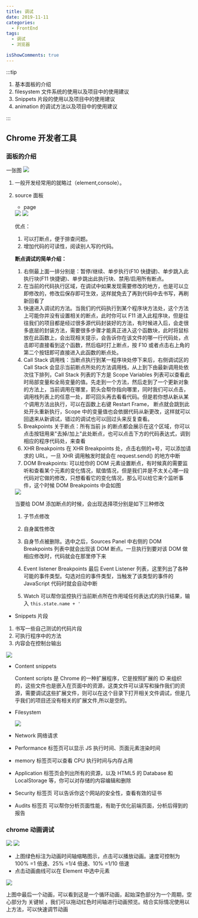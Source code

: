 ```yaml
---
title: 调试
date: 2019-11-11
categories:
  - FrontEnd
tags:
  - 调试
  - 浏览器

isShowComments: true
---
```


:::tip

1. 基本面板的介绍
2. filesystem 文件系统的使用以及项目中的使用建议
3. Snippets 片段的使用以及项目中的使用建议
4. animation 的调试方法以及项目中的使用建议

:::

<!-- more-->

## Chrome 开发者工具

### 面板的介绍

一张图
<img src="./imgs/dev/1.jpg" />

1. 一般开发经常用的就略过（element,console）。
2. source 面板

   - page

   <img src="./imgs/dev/2.jpg" />
   <img src="./imgs/dev/3.jpg" />

   优点：

   1. 可以打断点，便于排查问题。
   2. 增加代码的可读性，阅读别人写的代码。

   **断点调试的简单介绍：**

   1. 右侧最上面一排分别是：暂停/继续、单步执行(F10 快捷键)、单步跳入此执行块(F11 快捷键)、单步跳出此执行块、禁用/启用所有断点。
   2. 在当前的代码执行区域，在调试中如果发现需要修改的地方，也是可以立即修改的，修改后保存即可生效，这样就免去了再到代码中去书写，再刷新回看了
   3. 快速进入调试的方法。当我们的代码执行到某个程序块方法处，这个方法上可能你并没有设置相关的断点，此时你可以 F11 进入此程序块，但是往往我们的项目都是经过很多源代码封装好的方法，有时候进入后，会走很多底层的封装方法，需要很多步骤才能真正进入这个函数块，此时将鼠标放在此函数上，会出现相关提示，会告诉你在该文件的哪一行代码处，点击即可直接看到这个函数，然后临时打上断点，按 F10 或者点击右上角的第二个按钮即可直接进入此函数的断点处。
   4. Call Stack 调用栈：当断点执行到某一程序块处停下来后，右侧调试区的 Call Stack 会显示当前断点所处的方法调用栈，从上到下由最新调用处依次往下排列，Call Stack 列表的下方是 Scope Variables 列表可以查看此时局部变量和全局变量的值。先走到一个方法，然后走到了一个更新对象的方法上，当前调用在哪里，箭头会帮你指向哪里，同时我们可以点击，调用栈列表上的任意一处，即可回头再去看看代码。但是若你想从新从某个调用方法出执行，可以在函数上右键 Restart Frame， 断点就会跳到此处开头重新执行，Scope 中的变量值也会依据代码从新更改，这样就可以回退来从新调试，错过的调试也可以回过头来反复查看。
   5. Breakpoints 关于断点：所有当前 js 的断点都会展示在这个区域，你可以点击按钮用来"去掉/加上"此处断点，也可以点击下方的代码表达式，调到相应的程序代码处，来查看
   6. XHR Breakpoints 在 XHR Breakpoints 处，点击右侧的+号，可以添加请求的 URL，一旦 XHR 调用触发时就会在 request.send() 的地方中断
   7. DOM Breakpoints: 可以给你的 DOM 元素设置断点，有时候真的需要监听和查看某个元素的变化情况，赋值情况，但是我们并是不太关心哪一段代码对它做的修改，只想看看它的变化情况，那么可以给它来个监听事件，这个时候 DOM Breakpoints 中会如图

   <img src="./imgs/dev/4.jpg" />

   当要给 DOM 添加断点的时候，会出现选择项分别是如下三种修改

   1. 子节点修改
   2. 自身属性修改
   3. 自身节点被删除。选中之后，Sources Panel 中右侧的 DOM Breakpoints 列表中就会出现该 DOM 断点。一旦执行到要对该 DOM 做相应修改时，代码就会在那里停下来

   4. Event listener Breakpoints 最后 Event Listener 列表，这里列出了各种可能的事件类型。勾选对应的事件类型，当触发了该类型的事件的 JavaScript 代码时就会自动中断
   5. Watch 可以帮你监控执行当前断点所在作用域任何表达式的执行结果，输入 `this.state.name + '`

- Snippets 片段

1. 书写一些自己测试的代码片段
2. 可执行程序中的方法
3. 内容会在控制台输出

<img src="./imgs/dev/5.jpg" />

- Content snippets

  Content scripts 是 Chrome 的一种扩展程序，它是按照扩展的 ID 来组织的，这些文件也是嵌入在页面中的资源，这类文件可以读写和操作我们的资源，需要调试这些扩展文件，则可以在这个目录下打开相关文件调试，但是几乎我们的项目还没有相关的扩展文件,所以是空的。

- Filesystem

  <img src="./imgs/dev/6.jpg" />

- Network 网络请求

- Performance 标签页可以显示 JS 执行时间、页面元素渲染时间
- memory 标签页可以查看 CPU 执行时间与内存占用
- Application 标签页会列出所有的资源，以及 HTML5 的 Database 和 LocalStorage 等，你可以对存储的内容编辑和删除
- Security 标签页 可以告诉你这个网站的安全性，查看有效的证书
- Audits 标签页 可以帮你分析页面性能，有助于优化前端页面，分析后得到的报告

### chrome 动画调试

<img src="./imgs/dev/7.jpg" />

<img src="./imgs/dev/8.jpg" />

- 上图绿色标注为动画时间轴缩略图示，点击可以播放动画。速度可控制为 100% =1 倍速、25% =1/4 倍速、10% =1/10 倍速
- 点击动画曲线可以在 Element 中选中元素

<img src="./imgs/dev/9.jpg" />

上图中最后一个动画，可以看到这是一个循环动画，起始深色部分为一个周期，空心部分为 关键帧 ，我们可以拖动红色时间轴进行动画预览。结合实际情况使用以上方法，可以快速调节动画
